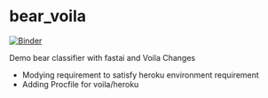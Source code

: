 # bear_voila

[![Binder](https://mybinder.org/badge_logo.svg)](https://mybinder.org/v2/gh/fastai/bear_voila/master?urlpath=%2Fvoila%2Frender%2Fbear_classifier.ipynb)

Demo bear classifier with fastai and Voila
Changes
- Modying requirement to satisfy heroku environment requirement
- Adding Procfile for voila/heroku
